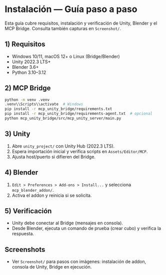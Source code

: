 # Instalación — Guía paso a paso

Esta guía cubre requisitos, instalación y verificación de Unity, Blender y el MCP Bridge. Consulta también capturas en `Screenshot/`.

## 1) Requisitos

- Windows 10/11, macOS 12+ o Linux (Bridge/Blender)
- Unity 2022.3 LTS+
- Blender 3.6+
- Python 3.10–3.12

## 2) MCP Bridge

```bash
python -m venv .venv
.venv\\Scripts\\activate  # Windows
pip install -r mcp_unity_bridge/requirements.txt
pip install -r mcp_unity_bridge/requirements-agent.txt  # opcional
python mcp_unity_bridge/src/mcp_unity_server/main.py
```

## 3) Unity

1. Abre `unity_project/` con Unity Hub (2022.3 LTS).
2. Espera importación inicial y verifica scripts en `Assets/Editor/MCP`.
3. Ajusta host/puerto si difieren del Bridge.

## 4) Blender

1. `Edit > Preferences > Add-ons > Install...` y selecciona `mcp_blender_addon/`.
2. Activa el addon y reinicia si se solicita.

## 5) Verificación

- Unity debe conectar al Bridge (mensajes en consola).
- Desde Blender, ejecuta un comando de prueba (crear cubo) y verifica la respuesta.

## Screenshots

- Ver `Screenshot/` para pasos con imágenes: instalación de addon, consola de Unity, Bridge en ejecución.

